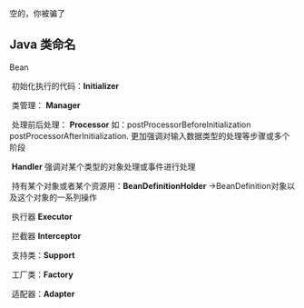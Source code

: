 空的，你被骗了

## Java 类命名

Bean 

​	初始化执行的代码：**Initializer**

​	类管理： **Manager**

​	处理前后处理：	**Processor**   如：postProcessorBeforeInitialization 				postProcessorAfterInitialization. 更加强调对输入数据类型的处理等步骤或多个阶段

​	**Handler**	 强调对某个类型的对象处理或事件进行处理

​	持有某个对象或者某个资源用：**BeanDefinitionHolder** ->BeanDefinition对象以及这个对象的一系列操作

​	执行器 **Executor**

​	拦截器 **Interceptor**

​	支持类：**Support**

​	工厂类：**Factory**

​	适配器：**Adapter** 

  


